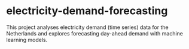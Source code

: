 # electricity-demand-forecasting
This project analyses electricity demand (time series) data for the Netherlands and explores forecasting day-ahead demand with machine learning models.
